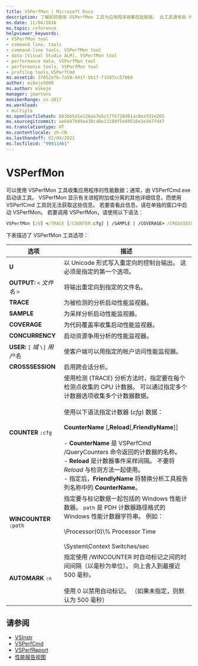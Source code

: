 ```yaml
---
title: VSPerfMon | Microsoft Docs
description: 了解如何使用 VSPerfMon 工具为应用程序收集性能数据。 此工具通常由 VSPerfCmd.exe 启动。
ms.date: 11/04/2016
ms.topic: reference
helpviewer_keywords:
- VSPerfMon tool
- command line, tools
- command-line tools, VSPerfMon tool
- data [Visual Studio ALM], VSPerfMon tool
- performance data, VSPerfMon tool
- performance tools, VSPerfMon tool
- profilng tools,VSPerfCmd
ms.assetid: 37052afb-7a58-441f-bb17-f1587cc57068
author: mikejo5000
ms.author: mikejo
manager: jmartens
monikerRange: vs-2017
ms.workload:
- multiple
ms.openlocfilehash: 663bb5d1e126aa7ebc17f6720d81ac8eafd1e265
ms.sourcegitcommit: ae6d47b09a439cd0e13180f5e89510e3e347fd47
ms.translationtype: HT
ms.contentlocale: zh-CN
ms.lasthandoff: 02/08/2021
ms.locfileid: "99911461"
---
```

# <a name="vsperfmon"></a>VSPerfMon
可以使用 VSPerfMon 工具收集应用程序的性能数据；通常，由 VSPerfCmd.exe 启动该工具。 VSPerfMon 显示有关进程附加或分离的其他详细信息，而使用 VSPerfCmd 工具则无法获取这些信息。 若要查看此信息，请在单独的窗口中启动 VSPerfMon。 若要调用 VSPerfMon，请使用以下语法：

```cmd
VSPerfMon [/U] </TRACE [/COUNTER:cfg] | /SAMPLE | /COVERAGE> /CROSSSESSION /OUTPUT <file name> [/WINCOUNTER:cfg] [/USER [DOMAIN\]username]
```

 下表描述了 VSPerfMon 工具选项：

|选项|描述|
|-------------|-----------------|
|**U**|以 Unicode 形式写入重定向的控制台输出。  这必须是指定的第一个选项。|
|**OUTPUT:** `<` *文件名* `>`|将输出重定向到指定的文件名。|
|**TRACE**|为被检测的分析启动性能监视器。|
|**SAMPLE**|为采样分析启动性能监视器。|
|**COVERAGE**|为代码覆盖率收集启动性能监视器。|
|**CONCURRENCY**|启动资源争用分析的性能监视器。|
|**USER:** `[` *域* `\]` *用户名*|使客户端可以用指定的帐户访问性能监视器。|
|**CROSSSESSION**|启用跨会话分析。|
|**COUNTER** `:cfg`|使用检测 (TRACE) 分析方法时，指定要在每个检测点收集的 CPU 计数器。 可以通过指定多个计数器选项收集多个计数器数据。<br /><br /> 使用以下语法指定计数器 (*cfg*) 数据：<br /><br /> **CounterName** [**,Reload**[,**FriendlyName**]]<br /><br /> -   **CounterName** 是 VSPerfCmd /QueryCounters 命令返回的计数器的名称。<br />-   **Reload** 是计数器事件采样间隔。 不要将 *Reload* 与检测方法一起使用。<br />-   指定后，**FriendlyName** 将替换分析工具报告列名称中的 **CounterName**。|
|**WINCOUNTER** `:path`|指定要与标记数据一起包括的 Windows 性能计数器。 `path` 是 PDH 计数器路径格式的 Windows 性能计数器字符串。 例如：<br /><br /> \Processor(0)\\% Processor Time<br /><br /> \System\Context Switches/sec|
|**AUTOMARK** `:n`|指定使用 /WINCOUNTER 时自动标记之间的时间间隔（以毫秒为单位）。 向上舍入到最接近 500 毫秒。<br /><br /> 使用 0 以禁用自动标记。 （如果未指定，则默认为 500 毫秒）|

## <a name="see-also"></a>请参阅
- [VSInstr](../profiling/vsinstr.md)
- [VSPerfCmd](../profiling/vsperfcmd.md)
- [VSPerfReport](../profiling/vsperfreport.md)
- [性能报告视图](../profiling/performance-report-views.md)
